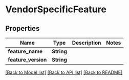 # VendorSpecificFeature

## Properties
Name | Type | Description | Notes
------------ | ------------- | ------------- | -------------
**feature_name** | **String** |  | 
**feature_version** | **String** |  | 

[[Back to Model list]](../README.md#documentation-for-models) [[Back to API list]](../README.md#documentation-for-api-endpoints) [[Back to README]](../README.md)


